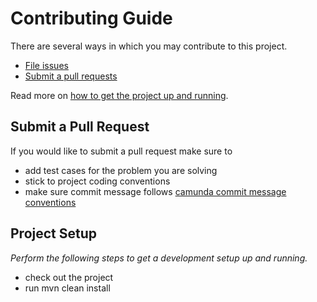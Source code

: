 # Contributing Guide

There are several ways in which you may contribute to this project.

* [File issues](https://github.com/camunda/camunda-bpm-platform-osgi/issues)
* [Submit a pull requests](#submit-a-pull-request)

Read more on [how to get the project up and running](#project-setup).


## Submit a Pull Request

If you would like to submit a pull request make sure to 

- add test cases for the problem you are solving
- stick to project coding conventions
- make sure commit message follows [camunda commit message conventions](https://github.com/camunda/camunda.org/blob/master/COMMIT_MESSAGES.md)	


## Project Setup

_Perform the following steps to get a development setup up and running._

- check out the project
- run mvn clean install
